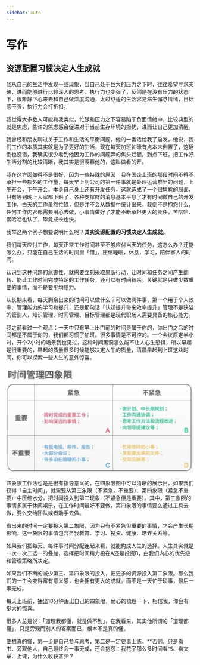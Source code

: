 ```yaml
---
sidebar: auto
---
```


# 写作

## 资源配置习惯决定人生成就


我从自己的生活中发现一些现象，当自己处于巨大的压力之下时，往往希望寻求突破，进而能够进行比较深入的思考，执行力也变强了，反倒是在没有压力的状态下，很难静下心来去和自己做深度沟通，太过舒适的生活容易滋生懈怠情绪，目标感不强，执行力会打折扣。

我觉得大多数人可能和我类似，忙碌和压力之下容易陷于负面情绪中，比较典型的就是焦虑，些许的焦虑感会促进对于当前生存环境的担忧，进而让自己更加清醒。

我曾经和朋友聊过关于工作和生活的平衡问题，他的一番话给我了启发，他说，我们工作的本质其实就是为了更好的生活，现在每天加班忙碌有点本末倒置了，这话倒也没错，我确实很少看到他因为工作的问题弄的焦头烂额，到点下班，把工作好生活分割的比较清晰，我其实是很羡慕他的，这叫做看的开。

我在这方面做得不是很好，因为一些特殊的原因，我在国企上班的那段时间不得不承担一些额外的工作量，每天早上到公司的第一件事就是处理运营群里的问题，上午开会，下午开会，本身自己身上还有开发任务，这就造成了一个很尴尬的局面，只有等到晚上大家都下班了，各种支撑群的消息基本平息了才有时间做自己的开发工作，白天的工作虽然忙碌，但是并不会从数据中统计出来，我倒不是抱怨什么，任何工作内容都需要用心去做，小事情做好了才能不断承担更大的责任，苦哈哈、累哈哈也认了，毕竟成长也快。

我举这两个例子想要说明什么呢？**其实资源配置的习惯决定人生成就。**

我们每天应付工作，每天正常工作时间甚至不够应付当天的任务，这怎么办？还能怎么办，只能在自己生活的时间里「借」，压缩睡眠，休息，学习，陪伴家人的时间。

认识到这种问题的危害性，就需要立刻采取果断行动，让时间和任务之间产生翻转，能让工作时间完成特定的工作任务，还可以有时间结余。关键就是只做少数重要的事情，而不是要平均用力。

从长期来看，每天剩余出来的时间可以做什么？可以做两件事，第一个用于个人效率、管理能力的学习和提升，还是那句话「认知提升带来效率提升」管理不是狭隘的管别人，知识管理、时间管理、目标管理都是现代职场人需要具备的核心能力。

我之前看过一个观点：一天中只有早上出门前的时间是属于你的，你出门之后的时间都是不属于你的，我们都习惯了加班。很多事情是不可控的。一个会议原定半小时，开个2小时的场景我也见过，这种时间黑洞怎么能不让人心生恐惧，所以早起是很重要的，早起的质量很多时候能够决定人生的质量，清晨早起到上班这块时间，你可以探索一些人生的意外惊喜。

![四象限时间管理](../images/writing/1.png)

四象限工作法也是是很有指导意义的，在四象限图中可以清晰的展示出，如果我们获得「自主时间」，就需要从第三象限（不紧急，不重要）、第四象限（紧急不重要）中压缩水分，把时间投入到第二现象（不紧急但是重要）。其中，第三象限的事情多属于休闲娱乐，在工作时间最好不要做，第四象限的事情要么通过工具去做，要么交给团队或者助手去做。

省出来的时间一定要投入第二象限，因为只有不紧急但重要的事情，才会产生长期影响。这一象限的事情包含自我教育、学习、投资、健康、培养关系等。

如果我们把每天、每件事时间分配连起来看，就能构成人生的选择。人生其实就是一次一次二选一的叠加，选择把时间精力投在A还是投资B，由我们内心的优先级和管理策略所决定。

如果我们不断的减少第三、第四象限的投入，把更多的资源投入第二象限。那么我们的一生会变得富有意义感，也会拥有更大的成就。而不是一天忙于琐事，最后一事无成。

每天上班前，抽出10分钟画出自己的四象限，耐心的梳理一下，相信我，你会有挺大的惊喜。

很多人总是说：「道理我都懂，就是做不到」，在我看来，其实他所谓的「道理都懂」，只是旁观而别人的答案而已，根本不是真的懂。

要想真的懂，第一步是自己参与思考，第二是一定要事上练。**否则，只是看书、旁观他人，自己最终会一事无成，还会抱怨：我花了那么多时间看书、看文章、上课，为什么收获甚少？